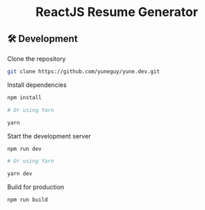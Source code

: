 <div align="center">

# ReactJS Resume Generator

</div>

## 🛠 Development

Clone the repository

```zsh
git clone https://github.com/yuneguy/yune.dev.git
```

Install dependencies

```zsh
npm install

# Or using Yarn

yarn
```

Start the development server

```zsh
npm run dev

# Or using Yarn

yarn dev
```

Build for production

```zsh
npm run build

